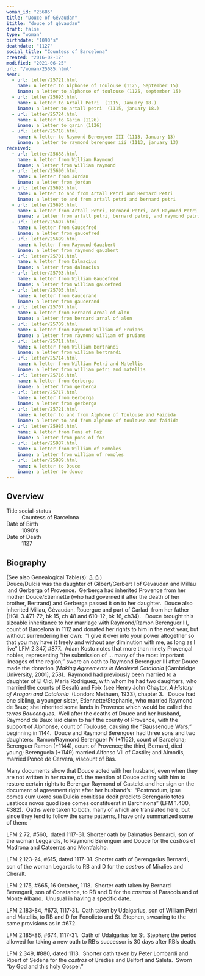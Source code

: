 ```yaml
---
woman_id: "25685"
title: "Douce of Gévaudan"
ititle: "douce of gévaudan"
draft: false
type: "woman"
birthdate: "1090's"
deathdate: "1127"
social_title: "Countess of Barcelona"
created: "2016-02-12"
modified: "2021-06-25"
url: "/woman/25685.html"
sent:
  - url: letter/25721.html
    name: A letter to Alphonse of Toulouse (1125, September 15)
    iname: a letter to alphonse of toulouse (1125, september 15)
  - url: letter/25693.html
    name: A letter to Artall Petri  (1115, January 18.)
    iname: a letter to artall petri  (1115, january 18.)
  - url: letter/25724.html
    name: A letter to Garin (1126)
    iname: a letter to garin (1126)
  - url: letter/25718.html
    name: A letter to Raymond Berenguer III (1113, January 13)
    iname: a letter to raymond berenguer iii (1113, january 13)
received:
  - url: letter/25688.html
    name: A letter from William Raymond
    iname: a letter from william raymond
  - url: letter/25690.html
    name: A letter from Jordan
    iname: a letter from jordan
  - url: letter/25693.html
    name: A letter to and from Artall Petri and Bernard Petri
    iname: a letter to and from artall petri and bernard petri
  - url: letter/25695.html
    name: A letter from Artall Petri, Bernard Petri, and Raymond Petri
    iname: a letter from artall petri, bernard petri, and raymond petri
  - url: letter/25697.html
    name: A letter from Gaucefred
    iname: a letter from gaucefred
  - url: letter/25699.html
    name: A letter from Raymond Gauzbert
    iname: a letter from raymond gauzbert
  - url: letter/25701.html
    name: A letter from Dalmacius
    iname: a letter from dalmacius
  - url: letter/25703.html
    name: A letter from William Gaucefred
    iname: a letter from william gaucefred
  - url: letter/25705.html
    name: A letter from Gaucerand
    iname: a letter from gaucerand
  - url: letter/25707.html
    name: A letter from Bernard Arnal of Alon
    iname: a letter from bernard arnal of alon
  - url: letter/25709.html
    name: A letter from Raymond William of Pruians
    iname: a letter from raymond william of pruians
  - url: letter/25711.html
    name: A letter from William Bertrandi
    iname: a letter from william bertrandi
  - url: letter/25714.html
    name: A letter from William Petri and Matellis
    iname: a letter from william petri and matellis
  - url: letter/25716.html
    name: A letter from Gerberga
    iname: a letter from gerberga
  - url: letter/25717.html
    name: A letter from Gerberga
    iname: a letter from gerberga
  - url: letter/25721.html
    name: A letter to and from Alphone of Toulouse and Faidida
    iname: a letter to and from alphone of toulouse and faidida
  - url: letter/25985.html
    name: A letter from Pons of Foz
    iname: a letter from pons of foz
  - url: letter/25987.html
    name: A letter from William of Romoles
    iname: a letter from william of romoles
  - url: letter/25989.html
    name: A letter to Douce
    iname: a letter to douce
---
```

<h2 class="mt-4">Overview</h2><dt>Title social-status</dt><dd>Countess of Barcelona</dd><dt>Date of Birth</dt><dd>1090's</dd><dt>Date of Death</dt><dd>1127</dd><h2 class="mt-4">Biography</h2><p>(See also Genealogical Table(s): <a href="https://epistolae.ctl.columbia.edu/content/genealogy-ramon#n25685">3</a>, <a href="https://epistolae.ctl.columbia.edu/content/genealogy-bernard#n25685">6</a>.)<br><del></del>Douce/Dulcia was the daughter of&nbsp;Gilbert/Gerbert I of Gévaudan and Millau &nbsp;and&nbsp;Gerberga of Provence.&nbsp; Gerberga had inherited Provence from her mother Douce/Etiennette (who had governed it after the death of her brother, Bertrand) and Gerberga passed it on to her daughter. &nbsp;Douce also inherited Millau, Gévaudan, Rouergue and part of Carlad&nbsp; from her father (HGL 3.471-72, bk 15, ch 48 and 610-12, bk 16, ch34). &nbsp;<span style="background-color: transparent;">&nbsp;Douce brought this sizeable inheritance to her marriage with Raymond/Ramon Berenguer III, count of Barcelona in 1112 and donated her rights to him in the next year, but without surrendering her own:&nbsp; “I give it over into your power altogether so that you may have it freely and without any diminution with me, as long as I live” LFM 2.347, #877. &nbsp;Adam Kosto notes that more than ninety Provençal nobles, representing “the submission of … many of the most important lineages of the region,” swore an oath to Raymond Berenguer III after Douce made the donation (</span><i style="background-color: transparent;">Making Agreements in Medieval Catalonia</i><span style="background-color: transparent;"> [Cambridge University, 2001], 258).&nbsp; Raymond had previously been married to a daughter of El Cid, Maria Rodriguez, with whom he had two daughters, who married the counts of Besalú and Foix (see Henry John Chaytor, </span><em style="background-color: transparent;">A History of Aragon and Catalonia</em><span style="background-color: transparent;">&nbsp;&nbsp;(London: Methuen, 1933), chapter 3.&nbsp; &nbsp;Douce had one sibling, a younger sister, Etiennette/Stephanie, who married Raymond de Baux; she inherited some lands in Provence which would be called the </span><i style="background-color: transparent;">terres Baucenques. </i><span style="background-color: transparent;">&nbsp;Well after the deaths of Douce and her husband, Raymond de Baux laid claim to half the county of Provence, with the support of Alphonse, count of Toulouse, causing the “Baussenque Wars,” beginning in 1144.&nbsp; Douce and Raymond Berenguer had three sons and two daughters:&nbsp; Ramon/Raymond Berenguer IV (+1162), count of Barcelona; Berenguer Ramon (+1144), count of Provence; the third, Bernard, died young; Berenguela (+1149) married Alfonso VII of Castile; and Almodis, married Ponce de Cervera, viscount of Bas.</span></p><p>Many documents show that Douce acted with her husband, even when they are not written in her name, cf. the mention of Douce acting with him to restore certain rights to Berengar Raymond of Castelet and her sign on the document of agreement right after her husband’s:&nbsp; “Postmodum, ipse comes cum uxore sua Dulcia comitissa dedit predicto Berengario totos usaticos novos quod ipse comes constituerat in Barchinona” (LFM 1.400, #382).&nbsp; Oaths were taken to both, many of which are translated here, but since they tend to follow the same patterns, I have only summarized some of them:</p><p>LFM 2.72, #560, &nbsp;dated 1117-31. Shorter oath by Dalmatius Bernardi, son of the woman Leggardis, to Raymond Berenguer and Douce for the <i>castros</i> of Madrona and Catserras and Montfalcho.</p><p>LFM 2.123-24, #615, dated 1117-31. Shorter oath of Berengarius Bernardi, son of the woman Legardis to RB and D for the <i style="line-height: 1.5; background-color: transparent;">castros</i> of Miralies and Cheralt.</p><p>LFM 2.175, #665, 16 October, 1118.&nbsp; Shorter oath taken by Bernard Berengarii, son of Constance, to RB and D for the <i>castros</i> of Paracols and of Monte Albano.&nbsp; Unusual in having a specific date.</p><p>LFM 2.183-84, #673, 1117-31.&nbsp; Oath taken by Udalgarius, son of William Petri and Matellis, to RB and D for Fonolieto and St. Stephen, swearing to the same provisions as in #672.</p><p>LFM 2.185-86, #674, 1117-31.&nbsp; Oath of Udalgarius for St. Stephen; the period allowed for taking a new oath to RB’s successor is 30 days after RB’s death.</p><p><span style="background-color: transparent;">LFM 2.349, #880, dated 1113.&nbsp; Shorter oath taken by Peter Lombardi and Ripert of Sedena for the </span><i style="background-color: transparent;">castros</i><span style="background-color: transparent;"> of Bredies and Belfort and Saleta.&nbsp; Sworn “by God and this holy Gospel.”</span></p><p></p>
